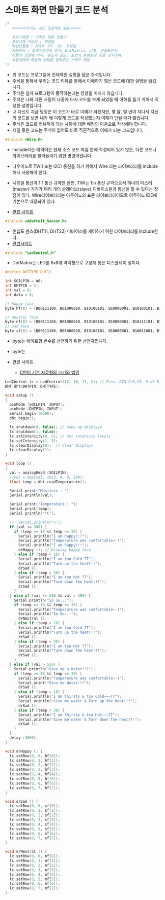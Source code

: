 # 스마트 화면 만들기 코드 분석



```c
/*
   <<<<<아두이노 개인 프로젝트 발표>>>>>

   프로그램명 : 스마트 화분 만들기
   프로그램 작성자 : 변경희
   작성년월일 : 2018. 07. 28. 토요일
   사용센서 : 토양수분감지 센서, DotMatrix, LCD, 온습도센서
   식물의 성질에 따라, 온도와 습도, 토양의 수분함량 등을 감지하여
   사용자에게 화분의 상태를 알려주는 스마트 화분
*/
```

* 위 코드는 프로그램에 전체적인 설명을 담은 주석입니다.
* 주석을 통해서 우리는 코드 리뷰를 통해서 이해하기 힘든 코드에 대한 설명을 담깁니다.
* 주석은 실제 프로그램이 동작하는데는 영향을 미치지 않습니다.
* 주석은 나와 다른 사람이 나중에 다시 코드를 보게 되었을 때 이해를 돕기 위해서 작성한 설명입니다.
* 내 자신도 지금 당장은 이 코드가 바로 이해가 되겠지만, 몇 달, 몇 년이 지나서 자신의 코드를 보면 내가 왜 이렇게 코드를 작성했는지 이해가 안될 때가 많습니다. 
* 주석은 코드를 리뷰하게 되는 사람에 대한 배려의 마음으로 작성해야 합니다.
* 제일 좋은 코드는 주석이 없어도 바로 직관적으로 이해가 되는 코드입니다.



```c
#include <Wire.h>
```

* include라는 예약어는 현재 소스 코드 파일 안에 작성되어 있지 않은, 다른 코드나 라이브러리를 불러들이기 위한 명령어입니다.

* 다우이노로 TWI( 또는 I2C) 통신을 하기 위해서 Wire 라는 라이브러리를 include해서 사용해야 한다.

* 시리얼 통신이 1:1 통신 규약인 반면, TWI는 1:n 통신 규약으로서 하나의 마스터(master) 기기가 여러 개의 슬레이브(slave) 디바이스들과 통신을 할 수 있다는 장점이 있다. Wire라이브러리는 아두이노의 표준 라이브러리이므로 아두이노 IDE에 기본으로 내장되어 있다.

* [관련 사이트](https://studymake.tistory.com/231)

  

```c
#include <Adafruit_Sensor.h>
```

* 온습도 센스(DHT11, DHT22) 디바이스를 제어하기 위한 라이브러리를 Include한다.
* [관련사이트](https://m.blog.naver.com/PostView.nhn?blogId=chandong83&amp;logNo=220875868466)



```c
#include "LedControl.h"
```

*  DotMatrix는 LED를 8x8개 격자형으로 구성해 놓은 디스플레이 장치다.



```c
#define DHTTYPE DHT11
```



```c
int SOILPIN = A0;
int DHTPIN = 5;
int val = 0;
int data = 0;
```


```c
// happy face
byte hf[8] = {B00111100, B01000010, B10100101, B10000001, B10100101, B10011001, B01000010, B00111100}; 

// neutral face
byte nf[8] = {B00111100, B01000010, B10100101, B10000001, B10111101, B10000001, B01000010, B00111100};
// sad face
byte sf[8] = {B00111100, B01000010, B10100101, B10000001, B10011001, B10100101, B01000010, B00111100};
```

* byte는 바이트형 변수를 선언하기 위한 선언자입니다.

* byte는 

* 관련 사이트
  * [C언어 기본 자료형의 크기와 범위](https://newmkka.tistory.com/69)

```c
LedControl lc = LedControl(12, 10, 11, 2); // Pins: DIN,CLK,CS, # of Display connected
DHT dht(DHTPIN, DHTTYPE);
```



```c
void setup ()
{
  pinMode (SOILPIN, INPUT);
  pinMode (DHTPIN, INPUT);
  Serial.begin (9600);
  dht.begin();

  lc.shutdown(0, false); // Wake up displays
  lc.shutdown(1, false);
  lc.setIntensity(0, 5); // Set intensity levels
  lc.setIntensity(1, 5);
  lc.clearDisplay(0);  // Clear Displays
  lc.clearDisplay(1);
}
```



```c
void loop ()
{
  val = analogRead (SOILPIN);
  //val = map(val, 1023, 0, 0, 100);
  float temp = dht.readTemperature();

  Serial.print("Mositure : ");
  Serial.println(val);

  Serial.print("Temperature : ");
  Serial.print(temp);
  Serial.println("*C");

  //  Serial.println("%");
  if (val <= 300) {
    if (temp >= 18 && temp <= 30) {
      Serial.println("I am happy!!!");
      Serial.println("Temperature was comfortable~:)");
      Serial.println("I am happy!!!");
      drHappy (); // Display happy face
    } else if (temp < 18) {
      Serial.println("I am too Cold TT");
      Serial.println("Turn up the heat!!!");
      drSad ();
    } else if (temp > 30) {
      Serial.println("I am too Hot TT");
      Serial.println("Turn down the heat!!!");
      drSad ();
    }
  } else if (val <= 550 && val > 300) {
    Serial.println("So So...");
    if (temp >= 18 && temp <= 30) {
      Serial.println("Temperature was comfortable~:)");
      Serial.println("So So...");
      drNeutral ();
    } else if (temp < 18) {
      Serial.println("I am too Cold TT");
      Serial.println("Turn up the heat!!!");
      drSad ();
    } else if (temp > 30) {
      Serial.println("I am too Hot TT");
      Serial.println("Turn down the heat!!!");
      drSad ();
    }
  } else if (val > 550) {
    Serial.println("Give me a Water!!!");
    if (temp >= 18 && temp <= 30) {
      Serial.println("Temperature was comfortable~:)");
      Serial.print("Give me Water!!!");
      drSad ();
    } else if (temp < 18) {
      Serial.println("I am thirsty & too Cold~~~TT");
      Serial.println("Give me water & Turn up the heat!!!");
      drSad ();
    } else if (temp > 30) {
      Serial.println("I am thirsty & too Hot~~~TT");
      Serial.println("Give me water & Turn down the heat!!!");
      drSad ();
    }
  }
  delay (3000);
}
```



```c
void drHappy () {
  lc.setRow(0, 0, hf[0]);
  lc.setRow(0, 1, hf[1]);
  lc.setRow(0, 2, hf[2]);
  lc.setRow(0, 3, hf[3]);
  lc.setRow(0, 4, hf[4]);
  lc.setRow(0, 5, hf[5]);
  lc.setRow(0, 6, hf[6]);
  lc.setRow(0, 7, hf[7]);
}
```



```c
void drSad () {
  lc.setRow(0, 0, sf[0]);
  lc.setRow(0, 1, sf[1]);
  lc.setRow(0, 2, sf[2]);
  lc.setRow(0, 3, sf[3]);
  lc.setRow(0, 4, sf[4]);
  lc.setRow(0, 5, sf[5]);
  lc.setRow(0, 6, sf[6]);
  lc.setRow(0, 7, sf[7]);
}
```



```c
void drNeutral () {
  lc.setRow(0, 0, nf[0]);
  lc.setRow(0, 1, nf[1]);
  lc.setRow(0, 2, nf[2]);
  lc.setRow(0, 3, nf[3]);
  lc.setRow(0, 4, nf[4]);
  lc.setRow(0, 5, nf[5]);
  lc.setRow(0, 6, nf[6]);
  lc.setRow(0, 7, nf[7]);
}
```